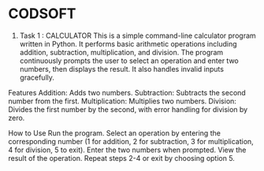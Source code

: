 # CODSOFT
1. Task 1 : CALCULATOR
This is a simple command-line calculator program written in Python. It performs basic arithmetic operations including addition, subtraction, multiplication, and division. The program continuously prompts the user to select an operation and enter two numbers, then displays the result. It also handles invalid inputs gracefully.

Features
Addition: Adds two numbers.
Subtraction: Subtracts the second number from the first.
Multiplication: Multiplies two numbers.
Division: Divides the first number by the second, with error handling for division by zero.

How to Use
Run the program.
Select an operation by entering the corresponding number (1 for addition, 2 for subtraction, 3 for multiplication, 4 for division, 5 to exit).
Enter the two numbers when prompted.
View the result of the operation.
Repeat steps 2-4 or exit by choosing option 5.
